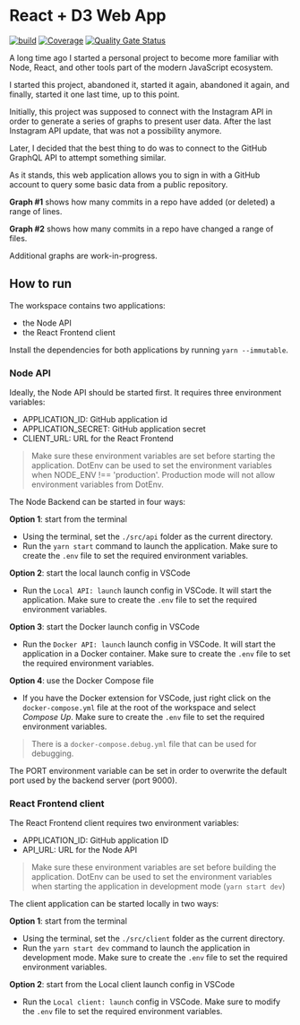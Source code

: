 # React + D3 Web App

[![build](https://github.com/rolspace/react-d3-webapp/actions/workflows/ci.yml/badge.svg)](https://github.com/rolspace/react-d3-webapp/actions/workflows/ci.yml) [![Coverage](https://sonarcloud.io/api/project_badges/measure?project=rolspace_react-d3-webapp&metric=coverage)](https://sonarcloud.io/summary/new_code?id=rolspace_react-d3-webapp) [![Quality Gate Status](https://sonarcloud.io/api/project_badges/measure?project=rolspace_react-d3-webapp&metric=alert_status)](https://sonarcloud.io/summary/new_code?id=rolspace_react-d3-webapp)

A long time ago I started a personal project to become more familiar with Node, React, and other tools part of the modern JavaScript ecosystem.

I started this project, abandoned it, started it again, abandoned it again, and finally, started it one last time, up to this point.

Initially, this project was supposed to connect with the Instagram API in order to generate a series of graphs to present user data. After the last Instagram API update, that was not a possibility anymore.

Later, I decided that the best thing to do was to connect to the GitHub GraphQL API to attempt something similar.

As it stands, this web application allows you to sign in with a GitHub account to query some basic data from a public repository.

**Graph #1** shows how many commits in a repo have added (or deleted) a range of lines.

**Graph #2** shows how many commits in a repo have changed a range of files.

Additional graphs are work-in-progress.

## How to run

The workspace contains two applications:

- the Node API
- the React Frontend client

Install the dependencies for both applications by running `yarn --immutable`.

### Node API

Ideally, the Node API should be started first. It requires three environment variables:

- APPLICATION_ID: GitHub application id
- APPLICATION_SECRET: GitHub application secret
- CLIENT_URL: URL for the React Frontend

> Make sure these environment variables are set before starting the application.
> DotEnv can be used to set the environment variables when NODE_ENV !== 'production'.
> Production mode will not allow environment variables from DotEnv.

The Node Backend can be started in four ways:

**Option 1**: start from the terminal

- Using the terminal, set the `./src/api` folder as the current directory.
- Run the `yarn start` command to launch the application. Make sure to create the `.env` file to set the required environment variables.

**Option 2**: start the local launch config in VSCode

- Run the `Local API: launch` launch config in VSCode. It will start the application. Make sure to create the `.env` file to set the required environment variables.

**Option 3**: start the Docker launch config in VSCode

- Run the `Docker API: launch` launch config in VSCode. It will start the application in a Docker container. Make sure to create the `.env` file to set the required environment variables.

**Option 4**: use the Docker Compose file

- If you have the Docker extension for VSCode, just right click on the `docker-compose.yml` file at the root of the workspace and select *Compose Up*.  Make sure to create the `.env` file to set the required environment variables.

> There is a `docker-compose.debug.yml` file that can be used for debugging.

The PORT environment variable can be set in order to overwrite the default port used by the backend server (port 9000).

### React Frontend client

The React Frontend client requires two environment variables:

- APPLICATION_ID: GitHub application ID
- API_URL: URL for the Node API

> Make sure these environment variables are set before building the application.
> DotEnv can be used to set the environment variables when starting the application in development mode (`yarn start dev`)

The client application can be started locally in two ways:

**Option 1**: start from the terminal

- Using the terminal, set the `./src/client` folder as the current directory.
- Run the `yarn start dev` command to launch the application in development mode. Make sure to create the `.env` file to set the required environment variables.

**Option 2**: start from the Local client launch config in VSCode

- Run the `Local client: launch` config in VSCode. Make sure to modify the `.env` file to set the required environment variables.
